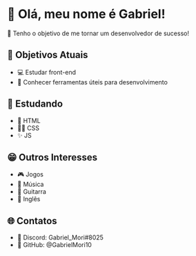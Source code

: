 # 👋 Olá, meu nome é Gabriel!

💸 Tenho o objetivo de me tornar um desenvolvedor de sucesso!

## 📜 Objetivos Atuais
- 💻 Estudar front-end
- 🔨 Conhecer ferramentas úteis para desenvolvimento

## 📖 Estudando
- 🧰 HTML
- 🧙‍♂️ CSS
- ✨ JS
 
## 😁 Outros Interesses
- 🎮 Jogos
- 🎵 Música
- 🎸 Guitarra
- 💬 Inglês
 
## 🌐 Contatos
- 💫 Discord: Gabriel_Mori#8025
- 💫 GitHub: @GabrielMori10
